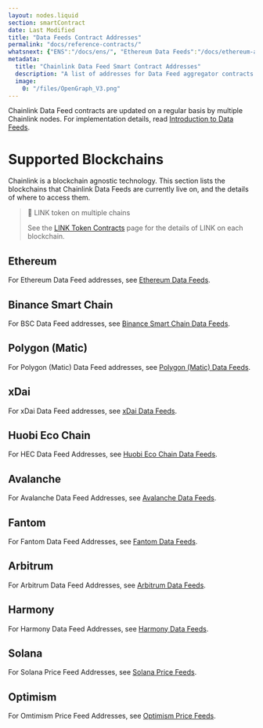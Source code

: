 ```yaml
---
layout: nodes.liquid
section: smartContract
date: Last Modified
title: "Data Feeds Contract Addresses"
permalink: "docs/reference-contracts/"
whatsnext: {"ENS":"/docs/ens/", "Ethereum Data Feeds":"/docs/ethereum-addresses/", "Binance Smart Chain Data Feeds":"/docs/binance-smart-chain-addresses/", "Polygon (Matic) Data Feeds":"/docs/matic-addresses/", "xDai Data Feeds":"/docs/xdai-price-feeds/", "Huobi Eco Chain Data Feeds":"/docs/huobi-eco-chain-price-feeds/", "Avalanche Data Feeds":"/docs/avalanche-price-feeds/"}
metadata: 
  title: "Chainlink Data Feed Smart Contract Addresses"
  description: "A list of addresses for Data Feed aggregator contracts on supported networks."
  image: 
    0: "/files/OpenGraph_V3.png"
---
```

Chainlink Data Feed contracts are updated on a regular basis by multiple Chainlink nodes. For implementation details, read [Introduction to Data Feeds](../using-chainlink-reference-contracts/).

# Supported Blockchains

Chainlink is a blockchain agnostic technology. This section lists the blockchains that Chainlink Data Feeds are currently live on, and the details of where to access them.

> 📘 LINK token on multiple chains
>
> See the [LINK Token Contracts](../link-token-contracts/) page for the details of LINK on each blockchain.

## Ethereum

For Ethereum Data Feed addresses, see [Ethereum Data Feeds](../ethereum-addresses/).

## Binance Smart Chain

For BSC Data Feed addresses, see [Binance Smart Chain Data Feeds](../binance-smart-chain-addresses/).

## Polygon (Matic)

For Polygon (Matic) Data Feed addresses, see [Polygon (Matic) Data Feeds](../matic-addresses/).

## xDai

For xDai Data Feed addresses, see [xDai Data Feeds](../xdai-price-feeds/).

## Huobi Eco Chain

For HEC Data Feed Addresses, see [Huobi Eco Chain Data Feeds](../huobi-eco-chain-price-feeds/).

## Avalanche

For Avalanche Data Feed Addresses, see [Avalanche Data Feeds](../avalanche-price-feeds/).

## Fantom

For Fantom Data Feed Addresses, see [Fantom Data Feeds](../fantom-price-feeds/).

## Arbitrum

For Arbitrum Data Feed Addresses, see [Arbitrum Data Feeds](../arbitrum-price-feeds/).

## Harmony

For Harmony Data Feed Addresses, see [Harmony Data Feeds](../harmony-price-feeds/).

## Solana

For Solana Price Feed Addresses, see [Solana Price Feeds](../solana-price-feeds/).

## Optimism

For Omtimism Price Feed Addresses, see [Optimism Price Feeds](../optimism-price-feeds/).
